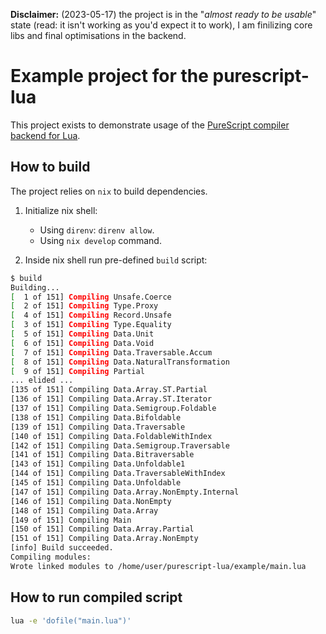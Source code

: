 **Disclaimer:** (2023-05-17) the project is in the "*almost ready to be usable*" state (read: it isn't working as you'd expect it to work), I am finilizing core libs and final optimisations in the backend.

# Example project for the purescript-lua

This project exists to demonstrate usage of the [PureScript compiler backend for Lua](https://github.com/Unisay/purescript-lua).

## How to build

The project relies on `nix` to build dependencies.

1. Initialize nix shell:  
    * Using `direnv`: `direnv allow`.
    * Using `nix develop` command.

2. Inside nix shell run pre-defined `build` script:

```sh
$ build
Building...
[  1 of 151] Compiling Unsafe.Coerce
[  2 of 151] Compiling Type.Proxy
[  4 of 151] Compiling Record.Unsafe
[  3 of 151] Compiling Type.Equality
[  5 of 151] Compiling Data.Unit
[  6 of 151] Compiling Data.Void
[  7 of 151] Compiling Data.Traversable.Accum
[  8 of 151] Compiling Data.NaturalTransformation
[  9 of 151] Compiling Partial
... elided ...
[135 of 151] Compiling Data.Array.ST.Partial
[136 of 151] Compiling Data.Array.ST.Iterator
[137 of 151] Compiling Data.Semigroup.Foldable
[138 of 151] Compiling Data.Bifoldable
[139 of 151] Compiling Data.Traversable
[140 of 151] Compiling Data.FoldableWithIndex
[142 of 151] Compiling Data.Semigroup.Traversable
[141 of 151] Compiling Data.Bitraversable
[143 of 151] Compiling Data.Unfoldable1
[144 of 151] Compiling Data.TraversableWithIndex
[145 of 151] Compiling Data.Unfoldable
[147 of 151] Compiling Data.Array.NonEmpty.Internal
[146 of 151] Compiling Data.NonEmpty
[148 of 151] Compiling Data.Array
[149 of 151] Compiling Main
[150 of 151] Compiling Data.Array.Partial
[151 of 151] Compiling Data.Array.NonEmpty
[info] Build succeeded.
Compiling modules:
Wrote linked modules to /home/user/purescript-lua/example/main.lua
```

## How to run compiled script

```sh
lua -e 'dofile("main.lua")'
```

